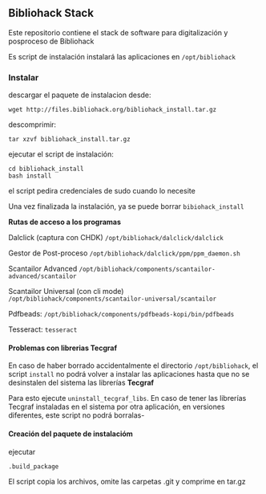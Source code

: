 ## Bibliohack Stack 

Este repositorio contiene el stack de software para digitalización y posproceso de Bibliohack

Es script de instalación instalará las aplicaciones en `/opt/bibliohack`

### Instalar

descargar el paquete de instalacion desde:

    wget http://files.bibliohack.org/bibliohack_install.tar.gz

descomprimir:

    tar xzvf bibliohack_install.tar.gz

ejecutar el script de instalación:

    cd bibliohack_install
    bash install

el script pedira credenciales de sudo cuando lo necesite

Una vez finalizada la instalación, ya se puede borrar `bibiohack_install`

**Rutas de acceso a los programas**

Dalclick (captura con CHDK)
`/opt/bibliohack/dalclick/dalclick`

Gestor de Post-proceso
`/opt/bibliohack/dalclick/ppm/ppm_daemon.sh`

Scantailor Advanced 
`/opt/bibliohack/components/scantailor-advanced/scantailor`

Scantailor Universal (con cli mode)
`/opt/bibliohack/components/scantailor-universal/scantailor`

Pdfbeads:
`/opt/bibliohack/components/pdfbeads-kopi/bin/pdfbeads` 

Tesseract:
`tesseract`

#### Problemas con librerias Tecgraf

En caso de haber borrado accidentalmente el directorio `/opt/bibliohack`, el script `install` no podrá
volver a instalar las aplicaciones hasta que no se desinstalen del sistema las librerías **Tecgraf**

Para esto ejecute `uninstall_tecgraf_libs`. En caso de tener las librerías Tecgraf instaladas en el 
sistema por otra aplicación, en versiones diferentes, este script no podrá borralas-

#### Creación del paquete de instalacióm

ejecutar

    .build_package

El script copia los archivos, omite las carpetas .git y comprime en tar.gz
